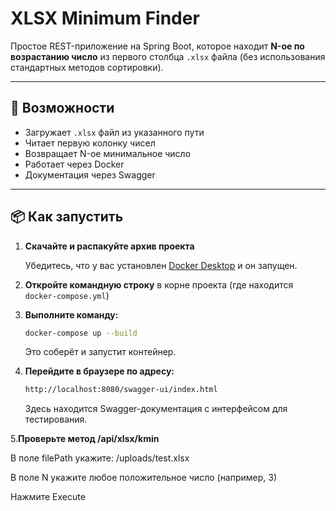 # XLSX Minimum Finder

Простое REST-приложение на Spring Boot, которое находит **N-ое по возрастанию число** из первого столбца `.xlsx` файла (без использования стандартных методов сортировки).

---

## 🚀 Возможности

- Загружает `.xlsx` файл из указанного пути
- Читает первую колонку чисел
- Возвращает N-ое минимальное число
- Работает через Docker
- Документация через Swagger

---

## 📦 Как запустить

1. **Скачайте и распакуйте архив проекта**

   Убедитесь, что у вас установлен [Docker Desktop](https://www.docker.com/products/docker-desktop/) и он запущен.

2. **Откройте командную строку** в корне проекта (где находится `docker-compose.yml`)

3. **Выполните команду:**

   ```bash
   docker-compose up --build
   ```
   Это соберёт и запустит контейнер.

4. **Перейдите в браузере по адресу:**

   ```bash
   http://localhost:8080/swagger-ui/index.html
    ```
   Здесь находится Swagger-документация с интерфейсом для тестирования.
   
5.**Проверьте метод /api/xlsx/kmin**

   В поле filePath укажите: /uploads/test.xlsx

   В поле N укажите любое положительное число (например, 3)

   Нажмите Execute
